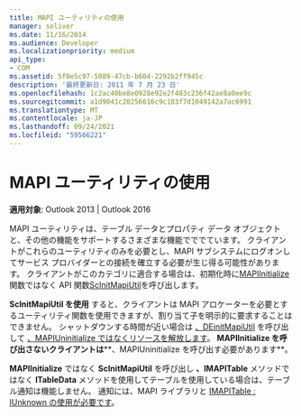 ```yaml
---
title: MAPI ユーティリティの使用
manager: soliver
ms.date: 11/16/2014
ms.audience: Developer
ms.localizationpriority: medium
api_type:
- COM
ms.assetid: 5f0e5c97-5089-47cb-b604-2292b2ff945c
description: '最終更新日: 2011 年 7 月 23 日'
ms.openlocfilehash: 1c2ac40be8e0928e92e2f483c236f42ae8a0ee9c
ms.sourcegitcommit: a1d9041c20256616c9c183f7d1049142a7ac6991
ms.translationtype: MT
ms.contentlocale: ja-JP
ms.lasthandoff: 09/24/2021
ms.locfileid: "59566221"
---
```

# <a name="using-the-mapi-utilities"></a>MAPI ユーティリティの使用

  
  
**適用対象**: Outlook 2013 | Outlook 2016 
  
MAPI ユーティリティは、テーブル データとプロパティ データ オブジェクトと、その他の機能をサポートするさまざまな機能でででています。 クライアントがこれらのユーティリティのみを必要とし、MAPI サブシステムにログオンしてサービス プロバイダーとの接続を確立する必要が生じ得る可能性があります。 クライアントがこのカテゴリに適合する場合は、初期化時に[MAPIInitialize](mapiinitialize.md)関数ではなく API 関数[ScInitMapiUtil](scinitmapiutil.md)を呼び出します。 
  
 **ScInitMapiUtil を使用** すると、クライアントは MAPI アロケーターを必要とするユーティリティ関数を使用できますが、割り当て子を明示的に要求することはできません。 シャットダウンする時間が近い場合は [、DEinitMapiUtil](deinitmapiutil.md) を呼び出して [、MAPIUninitialize ではなくリソースを解放します](mapiuninitialize.md)。 **MAPIInitialize を呼び出さないクライアントは****、MAPIUninitialize を呼び出す必要があります**。
  
**MAPIInitialize** ではなく **ScInitMapiUtil** を呼び出し **、IMAPITable** メソッドではなく **ITableData** メソッドを使用してテーブルを使用している場合は、テーブル通知は機能しません。 通知には、MAPI ライブラリと [IMAPITable : IUnknown の使用が必要です](imapitableiunknown.md)。
  

